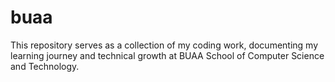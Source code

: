 # buaa
This repository serves as a collection of my coding work, documenting my learning journey and technical growth at BUAA School of Computer Science and Technology.
